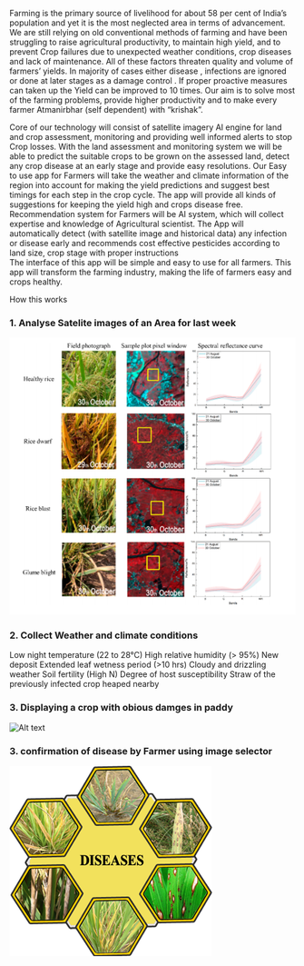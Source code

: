 Farming is the primary source of livelihood for about 58 per cent of India’s population and yet it is the most neglected area in terms of advancement. We are still relying on old conventional methods of farming and have been struggling to raise agricultural productivity, to maintain high yield, and to prevent Crop failures due to unexpected weather conditions, crop diseases and lack of maintenance. All of these factors threaten quality and volume of farmers’ yields.
In majority of cases either disease , infections are ignored or done at later stages as a damage control . If proper proactive measures can taken up the Yield can be improved to 10 times.
Our aim is to solve most of the farming problems, provide higher productivity and to make every farmer Atmanirbhar (self dependent) with  “krishak”.

Core of our technology will consist of satellite imagery AI engine for land and crop assessment, monitoring and providing well informed alerts to stop Crop losses. With the land assessment and monitoring system we will be able to predict the suitable crops to be grown on the assessed land, detect any crop disease at an early stage and provide easy resolutions. 
Our Easy to use app for Farmers will take the weather and climate information of the region into account for making the yield predictions and suggest best timings for each step in the crop cycle. The app will provide all kinds of suggestions for keeping the yield high and crops disease free. 
Recommendation system for Farmers will be AI system, which will collect expertise and knowledge of Agricultural scientist. The App will automatically detect (with satellite image and historical data) any infection or disease early and recommends cost effective pesticides according to land size, crop stage with proper instructions  
The interface of this app will be simple and easy to use for all farmers.
This app will transform the farming industry, making the life of farmers easy and crops healthy.

How this works
### 1. Analyse Satelite images of an Area for last week
![Alt text](images/1.Diffrent_Rice_Diseases_decetion_in_a_Area_using_Sentinel2.png?raw=true "Satelite image analysis")

### 2. Collect Weather and climate conditions
Low night temperature (22 to 28°C)
High relative humidity (> 95%)
New deposit
Extended leaf wetness period (>10 hrs)
Cloudy and drizzling weather
Soil fertility (High N)
Degree of host susceptibility
Straw of the previously infected crop heaped nearby 

### 3. Displaying a crop with obious damges in paddy
![Alt text](images/Image_of_damage_paddy.jpg?raw=true "Rice Blast")

### 3. confirmation of disease by Farmer using image selector
![Alt text](images/3.confirmation_of_disease_By_Farmer.png?raw=true "Rice Blast")
